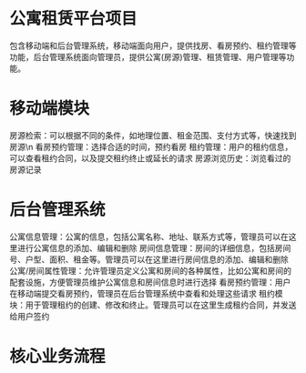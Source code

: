 # 公寓租赁平台项目
包含移动端和后台管理系统，移动端面向用户，提供找房、看房预约、租约管理等功能，后台管理系统面向管理员，提供公寓(房源)管理、租赁管理、用户管理等功能。

# 移动端模块
房源检索：可以根据不同的条件，如地理位置、租金范围、支付方式等，快速找到房源\n
看房预约管理：选择合适的时间，预约看房
租约管理：用户的租约信息，可以查看租约合同，以及提交租约终止或延长的请求
房源浏览历史：浏览看过的房源记录

# 后台管理系统
公寓信息管理：公寓的信息，包括公寓名称、地址、联系方式等，管理员可以在这里进行公寓信息的添加、编辑和删除
房间信息管理：房间的详细信息，包括房间号、户型、面积、租金等。管理员可以在这里进行房间信息的添加、编辑和删除
公寓/房间属性管理：允许管理员定义公寓和房间的各种属性，比如公寓和房间的配套设施，方便管理员维护公寓信息和房间信息时进行选择
看房预约管理：用户在移动端提交看房预约，管理员在后台管理系统中查看和处理这些请求
租约模块：用于管理租约的创建、修改和终止。管理员可以在这里生成租约合同，并发送给用户签约

# 核心业务流程
